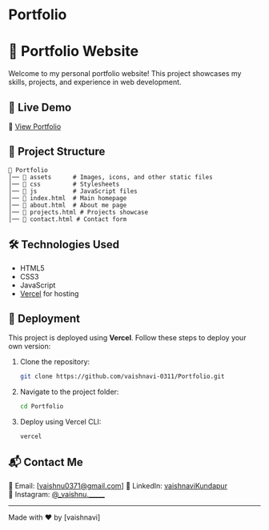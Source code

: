 # Portfolio

# 🚀 Portfolio Website

Welcome to my personal portfolio website! This project showcases my skills, projects, and experience in web development.

## 🌟 Live Demo
🔗 [View Portfolio](https://myportfolio-chi-lime.vercel.app/)

## 📂 Project Structure
```
📁 Portfolio
│── 📁 assets      # Images, icons, and other static files
│── 📁 css         # Stylesheets
│── 📁 js          # JavaScript files
│── 📄 index.html  # Main homepage
│── 📄 about.html  # About me page
│── 📄 projects.html # Projects showcase
│── 📄 contact.html # Contact form
```

## 🛠️ Technologies Used
- HTML5
- CSS3
- JavaScript
- [Vercel](https://myportfolio-chi-lime.vercel.app/) for hosting

## 🚀 Deployment
This project is deployed using **Vercel**. Follow these steps to deploy your own version:

1. Clone the repository:
   ```bash
   git clone https://github.com/vaishnavi-0311/Portfolio.git
   ```
2. Navigate to the project folder:
   ```bash
   cd Portfolio
   ```
3. Deploy using Vercel CLI:
   ```bash
   vercel
   ```

## 📬 Contact Me

📧 Email: [vaishnu0371@gmail.com]
💼 LinkedIn: [vaishnaviKundapur](https://www.linkedin.com/in/vaishnavi-kundapur-b54742214)  
📸 Instagram: [@_vaishnu._____](https://www.instagram.com/_vaishnu._____/)  
 

---
Made with ❤️ by [vaishnavi]
